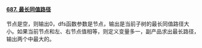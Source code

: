 #### [687. 最长同值路径](https://leetcode.cn/problems/longest-univalue-path/)

节点是空，则输出0，dfs函数参数是节点，输出是当前子树的最长同值路径大小。如果当前节点和左、右节点值相等，则定义变量多一，副产品求出最长路径，输出两个中最大的。